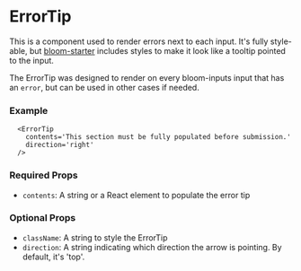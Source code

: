 # ErrorTip

This is a component used to render errors next to each input. It's fully style-able, but [bloom-starter](https://github.com/vineyard-bloom/bloom-starter) includes styles to make it look like a tooltip pointed to the input.

The ErrorTip was designed to render on every bloom-inputs input that has an `error`, but can be used in other cases if needed.

### Example
```
  <ErrorTip
    contents='This section must be fully populated before submission.'
    direction='right'
  />
```

### Required Props
- `contents`:
    A string or a React element to populate the error tip

### Optional Props
- `className`:
    A string to style the ErrorTip
- `direction`:
    A string indicating which direction the arrow is pointing. By default, it's 'top'.
